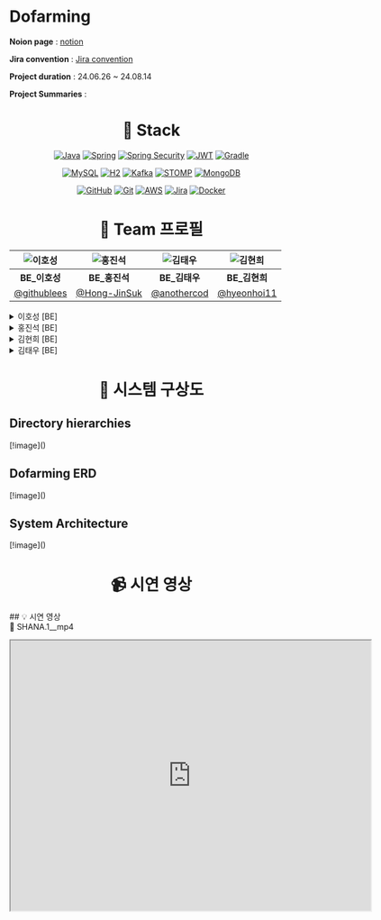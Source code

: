 # Dofarming

**Noion page** : [notion](https://nsoh.notion.site/261efb762d764aa1ab07aa36670330a1?pvs=4)

**Jira convention** : [Jira convention](https://dofaming.atlassian.net/jira/software/projects/RAND/boards/1/timeline)

**Project duration** : 24.06.26 ~ 24.08.14

**Project Summaries** :


<h1 align="center">🌟 Stack </h1>

<div align="center">

   [![Java](https://img.shields.io/badge/Java-%23ED8B00.svg?style=for-the-badge&logo=java&logoColor=white)](https://www.oracle.com/java/)
   [![Spring](https://img.shields.io/badge/Spring-%236DB33F.svg?style=for-the-badge&logo=spring&logoColor=white)](https://spring.io/)
   [![Spring Security](https://img.shields.io/badge/Spring%20Security-%236DB33F.svg?style=for-the-badge&logo=spring-security&logoColor=white)](https://spring.io/projects/spring-security)
   [![JWT](https://img.shields.io/badge/JWT-%23000000.svg?style=for-the-badge&logo=JSON%20web%20tokens)](https://jwt.io/)
   [![Gradle](https://img.shields.io/badge/Gradle-%2302303A.svg?style=for-the-badge&logo=gradle&logoColor=white)](https://gradle.org/)
   
   [![MySQL](https://img.shields.io/badge/MySQL-%234479A1.svg?style=for-the-badge&logo=mysql&logoColor=white)](https://www.mysql.com/)
   [![H2](https://img.shields.io/badge/H2-%230072B1.svg?style=for-the-badge&logo=h2&logoColor=white)](https://www.h2database.com/)
   [![Kafka](https://img.shields.io/badge/Apache%20Kafka-231F20.svg?style=for-the-badge&logo=apache-kafka&logoColor=white)](https://kafka.apache.org/)
   [![STOMP](https://img.shields.io/badge/STOMP-%23FF6347.svg?style=for-the-badge)](https://stomp.github.io/stomp-specification-1.2.html)
   [![MongoDB](https://img.shields.io/badge/MongoDB-%2347A248.svg?style=for-the-badge&logo=mongodb&logoColor=white)](https://www.mongodb.com/)
   
   [![GitHub](https://img.shields.io/badge/GitHub-%23181717.svg?style=for-the-badge&logo=github&logoColor=white)](https://github.com/)
   [![Git](https://img.shields.io/badge/Git-%23F05033.svg?style=for-the-badge&logo=git&logoColor=white)](https://git-scm.com/)
   [![AWS](https://img.shields.io/badge/AWS-%23232F3E.svg?style=for-the-badge&logo=amazon-aws&logoColor=white)](https://aws.amazon.com/)
   [![Jira](https://img.shields.io/badge/Jira-%230A0FFF.svg?style=for-the-badge&logo=jira&logoColor=white)](https://www.atlassian.com/software/jira)
   [![Docker](https://img.shields.io/badge/Docker-%232496ED.svg?style=for-the-badge&logo=docker&logoColor=white)](https://www.docker.com/)

</div>

<h1 align="center">👥 Team 프로필 </h1>

<div align="center">

| ![이호성](https://example.com/image1.png) | ![홍진석](https://example.com/image2.png) | ![김태우](https://example.com/image3.png) | ![김현희](https://example.com/image4.png) |
|:---------------------------------------:|:--------------------------------------:|:---------------------------------------:|:--------------------------------------:|
| **BE_이호성** | **BE_홍진석** | **BE_김태우** | **BE_김현희** |
| [@githublees](https://github.com/githublees) | [@Hong-JinSuk](https://github.com/Hong-JinSuk) | [@anothercod](https://github.com/anothercod) | [@hyeonhoi11](https://github.com/hyeonhoi11) |

</div>


<details>
<summary>이호성 [BE]</summary>

**Backend Developer, Backend 리더**
- JWT와 Spring Security를 통한 회원 기능 구현
- OAuth를 사용한 소셜 회원가입/로그인 구현
- Kafka를 사용하여 채팅 서버, 알림 서버 연동 및 구현
- QueryDsl을 사용하여 리뷰 및 좋아요 리스트 정렬 기능 구현
- 전체 엔티티 작성 및 연관관계 설정
- 공통 기능 및 글로벌 에러 처리 작성
- ERD 및 시스템 아키텍처 작성

</details>

<details>
<summary>홍진석 [BE]</summary>

Backend Developer
- 추천 장소에 대한 선별 알고리즘 기능 구현
- MySQL로 Tour API 마이그레이션
- AWS EC2, Git action과 GitHub를 사용하여 CI/CD 구축
- AWS Load Balancer를 통한 HTTPS 적용 및 리다이렉트 설정
- ERD 및 시스템 아키텍처 작성

</details>

<details>
<summary>김현희 [BE]</summary>
   
Backend Developer
- Spring Swagger를 통한 REST API Docs 제공
- Git Action과 GitHub를 사용하여 CI/CD 구축
- 발표 자료 작성
- 시퀀스 다이어그램 작성

</details>

<details>
<summary>김태우 [BE]</summary>
   
Backend Developer
- Postman을 사용한 Backend 테스트 담당
- 노션 관리, 회의록 및 문서 작성

</details>




<h1 align="center">🚀 시스템 구상도</h1>
  <h2>Directory hierarchies</h2>
     <dev>
        [!image]()
     </dev>


  
  <h2>Dofarming ERD</h2> 
   <dev>
        [!image]()
   </dev>

  <h2>System Architecture</h2>
     <dev>
        [!image]()
     </dev>

<h1 align="center">📹 시연 영상</h1>
## 💡 시연 영상

  <summary>🎥 SHANA.1__mp4</summary>

  <p align="center">
    <iframe src="https://drive.google.com/file/d/1aUmNRRt4PmWfuq21tQtLMtjEatWM_RsJ/preview" width="640" height="480" allow="autoplay"></iframe>
  </p>







